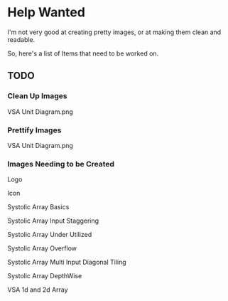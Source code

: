
# Help Wanted

I'm not very good at creating pretty images, or at making them clean and readable.

So, here's a list of Items that need to be worked on.



## TODO


### Clean Up Images

VSA Unit Diagram.png

### Prettify Images

VSA Unit Diagram.png


### Images Needing to be Created

Logo

Icon

Systolic Array Basics

Systolic Array Input Staggering

Systolic Array Under Utilized

Systolic Array Overflow

Systolic Array Multi Input Diagonal Tiling

Systolic Array DepthWise

VSA 1d and 2d Array




